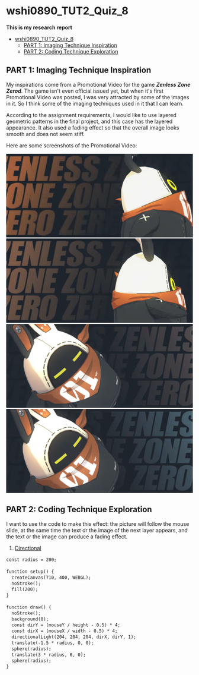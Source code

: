 # wshi0890_TUT2_Quiz_8

**This is my research report**

- [wshi0890\_TUT2\_Quiz\_8](#wshi0890_tut2_quiz_8)
  - [PART 1: Imaging Technique Inspiration](#part-1-imaging-technique-inspiration)
  - [PART 2: Coding Technique Exploration](#part-2-coding-technique-exploration)


## PART 1: Imaging Technique Inspiration
My inspirations come from a Promotional Video for the game ***Zenless Zone Zerod***. The game isn't even official issued yet, but when it's first Promotional Video was posted, I was very attracted by some of the images in it. So I think some of the imaging techniques used in it that I can learn. 

According to the assignment requirements, I would like to use layered geometric patterns in the final project, and this case has the layered appearance. It also used a fading effect so that the overall image looks smooth and does not seem stiff.

Here are some screenshots of the Promotional Video:

![1](readmeImages/1.png)
![2](readmeImages/2.png)
![3](readmeImages/3.png)
![4](readmeImages/4.png)

## PART 2: Coding Technique Exploration
I want to use the code to make this effect: the picture will follow the mouse slide, at the same time the text or the image of the next layer appears, and the text or the image can produce a fading effect.

1. [Directional](https://p5js.org/examples/lights-directional.html)

```
const radius = 200;

function setup() {
  createCanvas(710, 400, WEBGL);
  noStroke();
  fill(200);
}

function draw() {
  noStroke();
  background(0);
  const dirY = (mouseY / height - 0.5) * 4;
  const dirX = (mouseX / width - 0.5) * 4;
  directionalLight(204, 204, 204, dirX, dirY, 1);
  translate(-1.5 * radius, 0, 0);
  sphere(radius);
  translate(3 * radius, 0, 0);
  sphere(radius);
}

```
